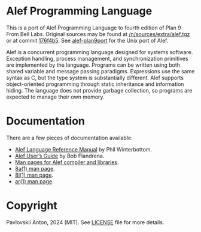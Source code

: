 # Alef Programming Language

This is a port of Alef Programming Language to fourth edition of Plan 9 From Bell Labs. Original sources may be found at [/n/sources/extra/alef.tgz](https://9p.io/sources/extra/alef.tgz) or at commit [176f4b5](https://github.com/anton2920/alef-plan9/tree/176f4b583e724bcdbc5148be44392d0b4344f136). See [alef-plan9port](https://github.com/anton2920/alef-plan9port) for the Unix port of Alef.

Alef is a concurrent programming language designed for systems software. Exception handling, process management, and synchronization primitives are implemented by the language. Programs can be written using both shared variable and message passing paradigms. Expressions use the same syntax as C, but the type system is substantially different. Alef supports object-oriented programming through static inheritance and information hiding. The language does not provide garbage collection, so programs are expected to manage their own memory.

# Documentation

There are a few pieces of documentation available:

- [Alef Language Reference Manual](sys/doc/alef/alef.pdf) by Phil Winterbottom.
- [Alef User’s Guide](sys/doc/alef/ug.pdf) by Bob Flandrena.
- [Man pages for Alef compiler and libraries](sys/man/).
- [8a(1) man page](https://9p.io/magic/man2html/1/8a).
- [8l(1) man page](https://9p.io/magic/man2html/1/8l).
- [ar(1) man page](https://9p.io/magic/man2html/1/ar).

# Copyright

Pavlovskii Anton, 2024 (MIT). See [LICENSE](LICENSE) file for more details.
